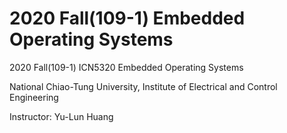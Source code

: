 # 2020 Fall(109-1) Embedded Operating Systems
2020 Fall(109-1) ICN5320 Embedded Operating Systems

National Chiao-Tung University, Institute of Electrical and Control Engineering

Instructor: Yu-Lun Huang
